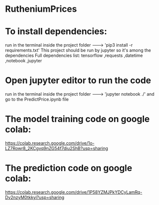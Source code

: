 # RutheniumPrices
# To install dependencies:

run in the terminal inside the project folder ---> 'pip3 install -r requirements.txt'
This project should be run by jupyter so it's among the dependencies
Full dependencies list:
tensorflow ,requests ,datetime ,notebook ,jupyter

# Open jupyter editor to run the code
run in the terminal inside the project folder ---> 'jupyter notebook ./' and go to the PredictPrice.ipynb file

# The model training code on google colab:
https://colab.research.google.com/drive/1o-LZ7Rowr8_2KCgvq9nZG54f7diu2ShB?usp=sharing

# The prediction code on google colab:
https://colab.research.google.com/drive/1P58YZMJPkYDCyLamRq-Dv2nzyM0tkkyi?usp=sharing
